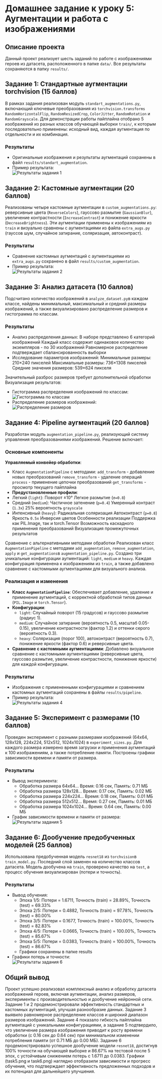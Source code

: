 # Домашнее задание к уроку 5: Аугментации и работа с изображениями

## Описание проекта
Данный проект реализует шесть заданий по работе с изображениями героев из датасета, расположенного в папке `data/`.  Все результаты сохраняются в папку `results/`.

## Задание 1: Стандартные аугментации torchvision (15 баллов)
В рамках задания реализован модуль `standart_augmentations.py`, включающий ключевые преобразования из `torchvision.transforms` `RandomHorizontalFlip`, `RandomResizedCrop`, `ColorJitter`, `RandomRotation` и `RandomGrayscale`. Для демонстрации работы пайплайна отобрано 5 изображений из разных классов обучающей выборки `train/`, к которым последовательно применены: исходный вид, каждая аугментация по отдельности и их комбинация.

### Результаты
- Оригинальные изображения и результаты аугментаций сохранены в файл `results/standart_augmentation`.
- Пример результата:  
  ![Результаты задания 1](results/task1.png)

## Задание 2: Кастомные аугментации (20 баллов)
Реализованы четыре кастомные аугментации в `custom_augmentations.py`: реверсивные цвета (`ReverseColors`), гауссово размытие (`GaussianBlur`), увеличение контрастности (`IncreaseContrast`) и понижение яркости (`DecreaseBrightness`). Эти аугментации применены к изображениям из `train` и визуально сравнены с аугментациями из файла `extra_augs.py` (гауссов шум, случайное затирание, соляризация, автоконтраст).

### Результаты
- Сравнение кастомных аугментаций с аугментациями из `extra_augs.py` сохранено в файл `results/custom_augmentation`.
- Пример результата:  
  ![Результаты задания 2](results/task2.png)

## Задание 3: Анализ датасета (10 баллов)
Подсчитано количество изображений в `analyze_dataset.py`в каждом классе, найдены минимальный, максимальный и средний размеры изображений, а также визуализировано распределение размеров и гистограмма по классам.

### Результаты
- Анализ распределения данных:
В наборе представлено 6 категорий изображений
Каждый класс содержит одинаковое количество экземпляров - по 30 изображений
Равномерное распределение подтверждает сбалансированность выборки
- Исследование параметров изображений:
  Минимальные размеры: 210×240 пикселей
  Максимальные размеры: 736×1308 пикселей
  Средние значения размеров: 539×624 пикселя

Значительный разброс размеров требует дополнительной обработки
Визуализация результатов:
- Гистограмма распределения изображений по классам:  
  ![Гистограмма по классам](results/task3lol.png)
- Распределение размеров изображений:  
  ![Распределение размеров](results/task3.png)

## Задание 4: Pipeline аугментаций (20 баллов)
Разработан модуль `augmentation_pipeline.py`, реализующий систему управления преобразованиями изображений. Решение включает:
### Основные компоненты
**Управляемый конвейер обработки**:
- Класс `AugmentationPipeline` с методами:
  `add_transform` - добавление новых преобразований
  `remove_transform` - удаление операций
  `process` - применение цепочки преобразований
  `get_transforms` - просмотр текущего пайплайна
- **Предустановленные профили**:
- Легкий (`light`):
  Поворот ±10°
  Легкое размытие (`σ=0.8`)
- Средний (`medium`):
  Частичное затенение (`p=0.4`)
  Умеренный контраст (`1.3x`)
  25% вероятность `grayscale`
- Интенсивный (`heavy`):
  Радикальная соляризация
  Автоконтраст (`p=0.8`)
  Яркость `0.5x`
  Инверсия цветов
Особенности реализации
Поддержка как PIL.Image, так и torch.Tensor
Возможность каскадного применения преобразований
Визуализация промежуточных результатов

Сравнение с альтернативными методами обработки
Реализован класс `AugmentationPipeline` с методами `add_augmentation`, `remove_augmentation`, `apply` и `get_augmentations`в `augmentation_pipeline.py`. Создано три уникальные конфигурации аугментаций: `light`, `medium` и `heavy`. Каждая конфигурация применена к изображениям из `train`, а также добавлено сравнение с кастомными аугментациями для визуального анализа.

### Реализация и изменения
- **Класс `AugmentationPipeline`**: Обеспечивает добавление, удаление и применение аугментаций, с корректной обработкой типов данных (`PIL.Image` и `torch.Tensor`).
- **Конфигурации**:
  - `light`: Случайный поворот (15 градусов) и гауссово размытие (радиус 1).
  - `medium`: Случайное затирание (вероятность 0.5, масштаб 0.05-0.15), увеличение контрастности (фактор 1.2) и оттенки серого (вероятность 0.3).
  - `heavy`: Соляризация (порог 100), автоконтраст (вероятность 0.7), понижение яркости (фактор 0.6) и реверсивные цвета.
- **Сравнение с кастомными аугментациями**: Добавлено визуальное сравнение с кастомными аугментациями (реверсивные цвета, гауссово размытие, увеличение контрастности, понижение яркости) для каждой конфигурации.

### Результаты
- Изображения с примененными конфигурациями и сравнением кастомных аугментаций сохранены в файлы `results/pipeline`.
- Пример результата:  
  ![Результаты задания 4](results/task4.png)

## Задание 5: Эксперимент с размерами (10 баллов)
Проведен эксперимент с разными размерами изображений (64x64, 128x128, 224x224, 512x512, 1024x1024) в `experiment_sizes.py`. Для каждого размера измерено время загрузки и применения аугментаций к 100 изображениям, а также потребление памяти. Построены графики зависимости времени и памяти от размера.

### Результаты
- Вывод эксперимента:
  - Обработка размера 64x64... Время: 0.16 сек, Память: 0.71 МБ
  - Обработка размера 128x128... Время: 0.17 сек, Память: 0.02 МБ
  - Обработка размера 224x224... Время: 0.18 сек, Память: 0.01 МБ
  - Обработка размера 512x512... Время: 0.27 сек, Память: 0.01 МБ
  - Обработка размера 1024x1024... Время: 0.64 сек, Память: 0.00 МБ
- График зависимости времени и памяти от размера:  
  ![Результаты задания 5](results/task5.png)

## Задание 6: Дообучение предобученных моделей (25 баллов)
Использована предобученная модель `resnet18` из `torchvision`в `train_model.py`. Последний слой заменен на количество классов датасета. Модель дообучена на `train`, проверено качество на `test`, а процесс обучения визуализирован (потери и точность).

### Результаты
- Вывод обучения:
  - Эпоха 1/5: Потери = 1.6711, Точность (train) = 28.89%, Точность (test) = 69.33%
  - Эпоха 2/5: Потери = 0.4882, Точность (train) = 97.78%, Точность (test) = 80.00%
  - Эпоха 3/5: Потери = 0.1677, Точность (train) = 100.00%, Точность (test) = 82.83%
  - Эпоха 4/5: Потери = 0.0665, Точность (train) = 100.00%, Точность (test) = 85.67%
  - Эпоха 5/5: Потери = 0.0383, Точность (train) = 100.00%, Точность (test) = 86.67%
  - Графики сохранены в папке results
- Графики потерь и точности:  
  ![Результаты задания 6](results/task6.png)

## Общий вывод
Проект успешно реализовал комплексный анализ и обработку датасета изображений героев, включая аугментации, анализ размеров, эксперименты с производительностью и дообучение нейронной сети. Задание 1 и 2 продемонстрировали эффективность стандартных и кастомных аугментаций, улучшая разнообразие данных. Задание 3 выявило равномерное распределение классов и широкий диапазон размеров изображений. Задание 4 показало гибкость пайплайна аугментаций с уникальными конфигурациями, а задание 5 подтвердило, что увеличение размера изображения приводит к росту времени обработки (с 0.16 сек до 0.64 сек) при минимальном изменении потребления памяти (от 0.71 МБ до 0.00 МБ). Задание 6 продемонстрировало успешное дообучение модели `resnet18`, достигнув 100% точности на обучающей выборке и 86.67% на тестовой после 5 эпох, с устойчивым снижением потерь с 1.6711 до 0.0383. Графики (task5.png и task6.png) наглядно отобразили зависимости и прогресс обучения, что подтверждает эффективность предложенных подходов и их потенциал для дальнейшего улучшения.
